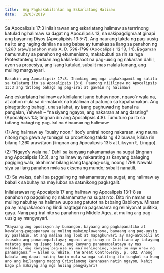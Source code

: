 ```yaml
---
title:  Ang Pagkakakilanlan ng Eskarlatang Halimaw
date:   19/03/2019
---
```


Sa Apocalipsis 17:3 inilalarawan ang eskarlatang halimaw sa terminong katulad ng halimaw sa dagat ng Apocalipsis 13, na nakipagdigma at ginapi ang bayan ng Diyos (Apocalipisis 13:5-7). Ang naunang takda ng pag-uusig na ito ang naging dahilan na ang babae ay tumakas sa ilang sa panahon ng 1,260 araw/panahon mula A. D. 538-1798 (Apocalipsis 12:13, 14). Bagaman namumuhay sa panahon ng ekumenismo, makabubuti pa rin sa mga Protestanteng tandaan ang kakila-kilabot na pag-uusig ng nakaraan dahil, ayon sa propesiya, ang isang katulad, subalit mas malala lamang, ang muling mangyayari.

`Basahin ang Apocalipsis 17:8. Ihambing ang mga pagkakagamit ng salita sa talatang ito sa Apocalipsis 13:8. Paanong nililinaw ng Apocalipsis 13:3 ang tatlong bahagi ng pag-iral at gawain ng halimaw?`

Ang eskarlatang halimaw ay kinilalang isang buhay noon, ngayo’y wala na, at aahon mula sa di-matarok na kalaliman at patungo sa kapahamakan. Ang pinagtatlong bahagi, una sa lahat, ay isang paghuwad ng banal na pangalan, Yahweh – “na siyang ngayon, ang nakaraan at ang darating” (Apocalipsis 1:4; tingnan din ang Apocalipsis 4:8). Tumuturo pa ito sa tatlong bahagi ng pag-iral na dinaanan ng halimaw:

(1) Ang halimaw ay “buahy noon.” Itoo’y umiral noong nakaraan. Ang nauna nitong mga gawa ay tumagal sa propetikong takda ng 42 buwan, kilala rin bilang 1,260 araw/taon (tingnan ang Apocalipsis 13:5 at Liksyon 9, Linggo).

(2) “Ngayo’y wala na.” Dahil sa kanyang nakamamatay na sugat (tingnan ang Apocalipsis 13:3), ang halimaw ay nakarating sa kanyang bahaging pagiging wala, akahiman bilang isang tagapag-usig, noong 1798. Nawala siya sa ilang panahon mula sa eksena ng mundo; subalit nanatili.

(3) Sa wakas, dahil sa paggaling ng nakamamatay na sugat, ang halimaw ay babalik sa buhay na may lubos na satanikong pagkagalit.

Inilalarawan ng Apocaipsis 17 ang halimaw ng Apocalipsis 13:1-8 sa panahon ng paggaling ng nakamamatay na sugat nito. Dito rin naman sa muling nabuhay na halimaw uupo ang patutot na babaing Babilonya. Minsan pa ay magkakaroon ng hindi nagtagal na pagsasama ng relihiyon at pulitika, gaya. Nang pag-iral nito sa panahon ng Middle Ages, at muling ang pag-uusig ay mangyayari.

`“Bayaang ang oposisyon ay bumangon, bayaang ang pagkapanatiko at kawalang-pagpaparaya ay muling makaimpluwensya, bayaang ang pag-uusig ay paalabin, at ang mahina ang loob at mapagkunwari ay mag-aatubili at isusuko ang pananampalataya; ngunit ang tunay na Cristiano ay tatayong matatag gaya ng isang bato, ang kanyang pananampalataya ay mas malakas, ang kanyang pag-asa ay mas maningning, kaysa sa mga araw ng pananagana.” – Ellen G. White, The Great Controversy, p. 602. Anong babala ang dapat nating kunin mula sa mga salitang ito tungkol sa kung ano ang kailangang maging Cristianong karanasan natin ngayon, kahit bago pa mahayag ang mga huling pangyayari?`